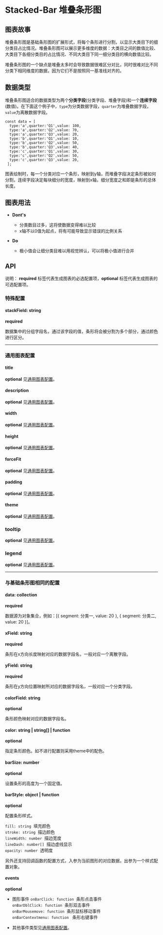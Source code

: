 # Stacked-Bar  堆叠条形图

## 图表故事
堆叠条形图是基础条形图的扩展形式，将每个条形进行分割，以显示大类目下的细分类目占比情况。堆叠条形图可以展示更多维度的数据：大类目之间的数值比较、大类目下各细分类目的占比情况、不同大类目下同一细分类目的横向数值比较。

堆叠条形图的一个缺点是堆叠太多时会导致数据很难区分对比，同时很难对比不同分类下相同维度的数据，因为它们不是按照同一基准线对齐的。

## 数据类型
堆叠条形图适合的数据类型为两个**分类字段**(分类字段、堆叠字段)和一个**连续字段**(数值)。在下面这个例子中，`type`为分类数据字段，`quarter`为堆叠数据字段，`value`为离散数据字段。

```
const data = [
  type:'a',quarter:'Q1',value: 100,
  type:'a',quarter:'Q2',value: 70,
  type:'a',quarter:'Q3',value: 20,
  type:'b',quarter:'Q1',value: 10,
  type:'b',quarter:'Q2',value: 50,
  type:'b',quarter:'Q3',value: 40,
  type:'c',quarter:'Q1',value: 30,
  type:'c',quarter:'Q2',value: 50,
  type:'c',quarter:'Q3',value: 20,
 ];
```
图表绘制时，每一个分类对应一个条形，映射到y轴，而堆叠字段决定条形被如何分割，连续字段决定每块细分的宽度，映射到x轴，细分宽度之和即是条形的总体长度。

## 图表用法

- **Dont's**
  - 分类数目过多，这将使数据变得难以比较
  - x轴不以0值为起点，将有可能导致显示错误的比例关系



- **Do**
  - 极小值会让细分类目难以用视觉辨认，可以将极小值进行合并
  

## API
说明： **required** 标签代表生成图表的必选配置项，**optional** 标签代表生成图表的可选配置项。


### 特殊配置

#### stackField: string
**required**

数据集中的分组字段名，通过该字段的值，条形将会被分割为多个部分，通过颜色进行区分。

***


### 通用图表配置

#### title
**optional** 见[通用图表配置](../generalConfig.zh-CN.md)。

#### description
**optional** 见[通用图表配置](../generalConfig.zh-CN.md)。

#### width
**optional** 见[通用图表配置](../generalConfig.zh-CN.md)。

#### height
**optional** 见[通用图表配置](../generalConfig.zh-CN.md)。

#### forceFit
**optional** 见[通用图表配置](../generalConfig.zh-CN.md)。

#### padding
**optional** 见[通用图表配置](../generalConfig.zh-CN.md)。

#### theme
**optional** 见[通用图表配置](../generalConfig.zh-CN.md)。



### tooltip
**optional**  见[通用图表配置](../generalConfig.zh-CN.md)。

### legend
**optional**  见[通用图表配置](../generalConfig.zh-CN.md)。

***

### 与基础条形图相同的配置
#### data: collection
**required**

数据源为对象集合，例如：[{ segment: 分类一, value: 20 }, { segment: 分类二, value: 20 }]。

#### xField: string
**required**

条形在x方向长度映射对应的数据字段名，一般对应一个离散字段。


#### yField: string
**required**

条形在y方向位置映射所对应的数据字段名，一般对应一个分类字段。


#### colorField: string
**optional**

条形颜色映射对应的数据字段名。


#### color: string | string[] | function
**optional**

指定条形颜色。如不进行配置则采用theme中的配色。


#### barSize: number
**optional**

设置条形的高度为一个固定值。

#### barStyle: object | function
**optional**

配置条形样式。

`fill: string`  填充颜色<br />
`stroke: string`  描边颜色<br />
`lineWidth: number`  描边宽度<br />
`lineDash: number[]`  描边虚线显示<br />
`opacity: number`  透明度<br />

另外还支持回调函数的配置方式，入参为当前图形的对应数据，出参为一个样式配置对象。

#### events
**optional**

- 图形事件
`onBarClick: function`  条形点击事件<br />
`onBarDblClick: function`  条形双击事件<br />
`onBarMousemove: function`  条形鼠标移动事件<br />
`onBarContextmenu: function`   条形右键事件

- 其他事件类型见[通用图表配置](../generalConfig.zh-CN.md)。
